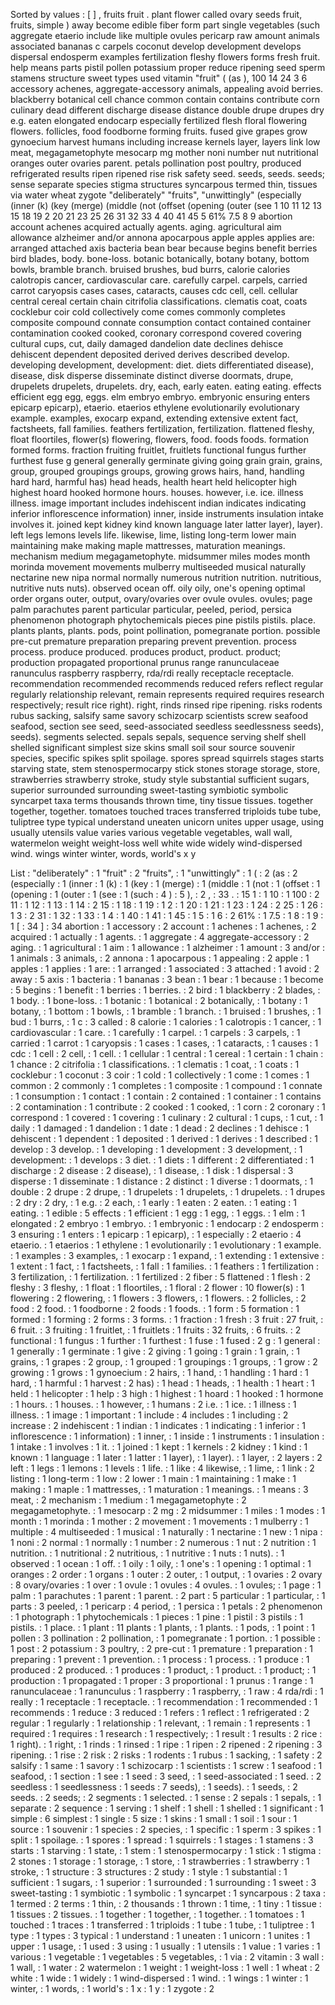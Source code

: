 Sorted by values :
[ ] , fruits fruit . plant flower called ovary seeds fruit, fruits, simple ) away become edible fiber form part single vegetables (such aggregate etaerio include like multiple ovules pericarp raw amount animals associated bananas c carpels coconut develop development develops dispersal endosperm examples fertilization fleshy flowers forms fresh fruit. help means parts pistil pollen potassium proper reduce ripening seed sperm stamens structure sweet types used vitamin "fruit" ( (as ), 100 14 24 3 6 accessory achenes, aggregate-accessory animals, appealing avoid berries. blackberry botanical cell chance common contain contains contribute corn culinary dead different discharge disease distance double drupe drupes dry e.g. eaten elongated endocarp especially fertilized flesh floral flowering flowers. follicles, food foodborne forming fruits. fused give grapes grow gynoecium harvest humans including increase kernels layer, layers link low meat, megagametophyte mesocarp mg mother noni number nut nutritional oranges outer ovaries parent. petals pollination post poultry, produced refrigerated results ripen ripened rise risk safety seed. seeds, seeds. seeds; sense separate species stigma structures syncarpous termed thin, tissues via water wheat zygote "deliberately" "fruits", "unwittingly" (especially (inner (k) (key (merge) (middle (not (offset (opening (outer (see 1 10 11 12 13 15 18 19 2 20 21 23 25 26 31 32 33 4 40 41 45 5 61% 7.5 8 9 abortion account achenes acquired actually agents. aging. agricultural aim allowance alzheimer and/or annona apocarpous apple apples applies are: arranged attached axis bacteria bean bear because begins benefit berries bird blades, body. bone-loss. botanic botanically, botany botany, bottom bowls, bramble branch. bruised brushes, bud burrs, calorie calories calotropis cancer, cardiovascular care. carefully carpel. carpels, carried carrot caryopsis cases cases, cataracts, causes cdc cell, cell. cellular central cereal certain chain citrifolia classifications. clematis coat, coats cocklebur coir cold collectively come comes commonly completes composite compound connate consumption contact contained container contamination cooked cooked, coronary correspond covered covering cultural cups, cut, daily damaged dandelion date declines dehisce dehiscent dependent deposited derived derives described develop. developing development, development: diet. diets differentiated disease), disease, disk disperse disseminate distinct diverse doormats, drupe, drupelets drupelets, drupelets. dry, each, early eaten. eating eating. effects efficient egg egg, eggs. elm embryo embryo. embryonic ensuring enters epicarp epicarp), etaerio. etaerios ethylene evolutionarily evolutionary example. examples, exocarp expand, extending extensive extent fact, factsheets, fall families. feathers fertilization, fertilization. flattened fleshy, float floortiles, flower(s) flowering, flowers, food. foods foods. formation formed forms. fraction fruiting fruitlet, fruitlets functional fungus further furthest fuse g general generally germinate giving going grain grain, grains, group, grouped groupings groups, growing grows hairs, hand, handling hard hard, harmful has) head heads, health heart held helicopter high highest hoard hooked hormone hours. houses. however, i.e. ice. illness illness. image important includes indehiscent indian indicates indicating inferior inflorescence information) inner, inside instruments insulation intake involves it. joined kept kidney kind known language later latter layer), layer). left legs lemons levels life. likewise, lime, listing long-term lower main maintaining make making maple mattresses, maturation meanings. mechanism medium megagametophyte. midsummer miles modes month morinda movement movements mulberry multiseeded musical naturally nectarine new nipa normal normally numerous nutrition nutrition. nutritious, nutritive nuts nuts). observed ocean off. oily oily, one's opening optimal order organs outer, output, ovary/ovaries over ovule ovules. ovules; page palm parachutes parent particular particular, peeled, period, persica phenomenon photograph phytochemicals pieces pine pistils pistils. place. plants plants, plants. pods, point pollination, pomegranate portion. possible pre-cut premature preparation preparing prevent prevention. process process. produce produced. produces product, product. product; production propagated proportional prunus range ranunculaceae ranunculus raspberry raspberry, rda/rdi really receptacle receptacle. recommendation recommended recommends reduced refers reflect regular regularly relationship relevant, remain represents required requires research respectively; result rice right). right, rinds rinsed ripe ripening. risks rodents rubus sacking, salsify same savory schizocarp scientists screw seafood seafood, section see seed, seed-associated seedless seedlessness seeds), seeds). segments selected. sepals sepals, sequence serving shelf shell shelled significant simplest size skins small soil sour source souvenir species, specific spikes split spoilage. spores spread squirrels stages starts starving state, stem stenospermocarpy stick stones storage storage, store, strawberries strawberry stroke, study style substantial sufficient sugars, superior surrounded surrounding sweet-tasting symbiotic symbolic syncarpet taxa terms thousands thrown time, tiny tissue tissues. together together, together. tomatoes touched traces transferred triploids tube tube, tuliptree type typical understand uneaten unicorn unites upper usage, using usually utensils value varies various vegetable vegetables, wall wall, watermelon weight weight-loss well white wide widely wind-dispersed wind. wings winter winter, words, world's x y 

List :
"deliberately" : 1
"fruit" : 2
"fruits", : 1
"unwittingly" : 1
( : 2
(as : 2
(especially : 1
(inner : 1
(k) : 1
(key : 1
(merge) : 1
(middle : 1
(not : 1
(offset : 1
(opening : 1
(outer : 1
(see : 1
(such : 4
) : 5
), : 2
, : 33
. : 15
1 : 1
10 : 1
100 : 2
11 : 1
12 : 1
13 : 1
14 : 2
15 : 1
18 : 1
19 : 1
2 : 1
20 : 1
21 : 1
23 : 1
24 : 2
25 : 1
26 : 1
3 : 2
31 : 1
32 : 1
33 : 1
4 : 1
40 : 1
41 : 1
45 : 1
5 : 1
6 : 2
61% : 1
7.5 : 1
8 : 1
9 : 1
[ : 34
] : 34
abortion : 1
accessory : 2
account : 1
achenes : 1
achenes, : 2
acquired : 1
actually : 1
agents. : 1
aggregate : 4
aggregate-accessory : 2
aging. : 1
agricultural : 1
aim : 1
allowance : 1
alzheimer : 1
amount : 3
and/or : 1
animals : 3
animals, : 2
annona : 1
apocarpous : 1
appealing : 2
apple : 1
apples : 1
applies : 1
are: : 1
arranged : 1
associated : 3
attached : 1
avoid : 2
away : 5
axis : 1
bacteria : 1
bananas : 3
bean : 1
bear : 1
because : 1
become : 5
begins : 1
benefit : 1
berries : 1
berries. : 2
bird : 1
blackberry : 2
blades, : 1
body. : 1
bone-loss. : 1
botanic : 1
botanical : 2
botanically, : 1
botany : 1
botany, : 1
bottom : 1
bowls, : 1
bramble : 1
branch. : 1
bruised : 1
brushes, : 1
bud : 1
burrs, : 1
c : 3
called : 8
calorie : 1
calories : 1
calotropis : 1
cancer, : 1
cardiovascular : 1
care. : 1
carefully : 1
carpel. : 1
carpels : 3
carpels, : 1
carried : 1
carrot : 1
caryopsis : 1
cases : 1
cases, : 1
cataracts, : 1
causes : 1
cdc : 1
cell : 2
cell, : 1
cell. : 1
cellular : 1
central : 1
cereal : 1
certain : 1
chain : 1
chance : 2
citrifolia : 1
classifications. : 1
clematis : 1
coat, : 1
coats : 1
cocklebur : 1
coconut : 3
coir : 1
cold : 1
collectively : 1
come : 1
comes : 1
common : 2
commonly : 1
completes : 1
composite : 1
compound : 1
connate : 1
consumption : 1
contact : 1
contain : 2
contained : 1
container : 1
contains : 2
contamination : 1
contribute : 2
cooked : 1
cooked, : 1
corn : 2
coronary : 1
correspond : 1
covered : 1
covering : 1
culinary : 2
cultural : 1
cups, : 1
cut, : 1
daily : 1
damaged : 1
dandelion : 1
date : 1
dead : 2
declines : 1
dehisce : 1
dehiscent : 1
dependent : 1
deposited : 1
derived : 1
derives : 1
described : 1
develop : 3
develop. : 1
developing : 1
development : 3
development, : 1
development: : 1
develops : 3
diet. : 1
diets : 1
different : 2
differentiated : 1
discharge : 2
disease : 2
disease), : 1
disease, : 1
disk : 1
dispersal : 3
disperse : 1
disseminate : 1
distance : 2
distinct : 1
diverse : 1
doormats, : 1
double : 2
drupe : 2
drupe, : 1
drupelets : 1
drupelets, : 1
drupelets. : 1
drupes : 2
dry : 2
dry, : 1
e.g. : 2
each, : 1
early : 1
eaten : 2
eaten. : 1
eating : 1
eating. : 1
edible : 5
effects : 1
efficient : 1
egg : 1
egg, : 1
eggs. : 1
elm : 1
elongated : 2
embryo : 1
embryo. : 1
embryonic : 1
endocarp : 2
endosperm : 3
ensuring : 1
enters : 1
epicarp : 1
epicarp), : 1
especially : 2
etaerio : 4
etaerio. : 1
etaerios : 1
ethylene : 1
evolutionarily : 1
evolutionary : 1
example. : 1
examples : 3
examples, : 1
exocarp : 1
expand, : 1
extending : 1
extensive : 1
extent : 1
fact, : 1
factsheets, : 1
fall : 1
families. : 1
feathers : 1
fertilization : 3
fertilization, : 1
fertilization. : 1
fertilized : 2
fiber : 5
flattened : 1
flesh : 2
fleshy : 3
fleshy, : 1
float : 1
floortiles, : 1
floral : 2
flower : 10
flower(s) : 1
flowering : 2
flowering, : 1
flowers : 3
flowers, : 1
flowers. : 2
follicles, : 2
food : 2
food. : 1
foodborne : 2
foods : 1
foods. : 1
form : 5
formation : 1
formed : 1
forming : 2
forms : 3
forms. : 1
fraction : 1
fresh : 3
fruit : 27
fruit, : 6
fruit. : 3
fruiting : 1
fruitlet, : 1
fruitlets : 1
fruits : 32
fruits, : 6
fruits. : 2
functional : 1
fungus : 1
further : 1
furthest : 1
fuse : 1
fused : 2
g : 1
general : 1
generally : 1
germinate : 1
give : 2
giving : 1
going : 1
grain : 1
grain, : 1
grains, : 1
grapes : 2
group, : 1
grouped : 1
groupings : 1
groups, : 1
grow : 2
growing : 1
grows : 1
gynoecium : 2
hairs, : 1
hand, : 1
handling : 1
hard : 1
hard, : 1
harmful : 1
harvest : 2
has) : 1
head : 1
heads, : 1
health : 1
heart : 1
held : 1
helicopter : 1
help : 3
high : 1
highest : 1
hoard : 1
hooked : 1
hormone : 1
hours. : 1
houses. : 1
however, : 1
humans : 2
i.e. : 1
ice. : 1
illness : 1
illness. : 1
image : 1
important : 1
include : 4
includes : 1
including : 2
increase : 2
indehiscent : 1
indian : 1
indicates : 1
indicating : 1
inferior : 1
inflorescence : 1
information) : 1
inner, : 1
inside : 1
instruments : 1
insulation : 1
intake : 1
involves : 1
it. : 1
joined : 1
kept : 1
kernels : 2
kidney : 1
kind : 1
known : 1
language : 1
later : 1
latter : 1
layer), : 1
layer). : 1
layer, : 2
layers : 2
left : 1
legs : 1
lemons : 1
levels : 1
life. : 1
like : 4
likewise, : 1
lime, : 1
link : 2
listing : 1
long-term : 1
low : 2
lower : 1
main : 1
maintaining : 1
make : 1
making : 1
maple : 1
mattresses, : 1
maturation : 1
meanings. : 1
means : 3
meat, : 2
mechanism : 1
medium : 1
megagametophyte : 2
megagametophyte. : 1
mesocarp : 2
mg : 2
midsummer : 1
miles : 1
modes : 1
month : 1
morinda : 1
mother : 2
movement : 1
movements : 1
mulberry : 1
multiple : 4
multiseeded : 1
musical : 1
naturally : 1
nectarine : 1
new : 1
nipa : 1
noni : 2
normal : 1
normally : 1
number : 2
numerous : 1
nut : 2
nutrition : 1
nutrition. : 1
nutritional : 2
nutritious, : 1
nutritive : 1
nuts : 1
nuts). : 1
observed : 1
ocean : 1
off. : 1
oily : 1
oily, : 1
one's : 1
opening : 1
optimal : 1
oranges : 2
order : 1
organs : 1
outer : 2
outer, : 1
output, : 1
ovaries : 2
ovary : 8
ovary/ovaries : 1
over : 1
ovule : 1
ovules : 4
ovules. : 1
ovules; : 1
page : 1
palm : 1
parachutes : 1
parent : 1
parent. : 2
part : 5
particular : 1
particular, : 1
parts : 3
peeled, : 1
pericarp : 4
period, : 1
persica : 1
petals : 2
phenomenon : 1
photograph : 1
phytochemicals : 1
pieces : 1
pine : 1
pistil : 3
pistils : 1
pistils. : 1
place. : 1
plant : 11
plants : 1
plants, : 1
plants. : 1
pods, : 1
point : 1
pollen : 3
pollination : 2
pollination, : 1
pomegranate : 1
portion. : 1
possible : 1
post : 2
potassium : 3
poultry, : 2
pre-cut : 1
premature : 1
preparation : 1
preparing : 1
prevent : 1
prevention. : 1
process : 1
process. : 1
produce : 1
produced : 2
produced. : 1
produces : 1
product, : 1
product. : 1
product; : 1
production : 1
propagated : 1
proper : 3
proportional : 1
prunus : 1
range : 1
ranunculaceae : 1
ranunculus : 1
raspberry : 1
raspberry, : 1
raw : 4
rda/rdi : 1
really : 1
receptacle : 1
receptacle. : 1
recommendation : 1
recommended : 1
recommends : 1
reduce : 3
reduced : 1
refers : 1
reflect : 1
refrigerated : 2
regular : 1
regularly : 1
relationship : 1
relevant, : 1
remain : 1
represents : 1
required : 1
requires : 1
research : 1
respectively; : 1
result : 1
results : 2
rice : 1
right). : 1
right, : 1
rinds : 1
rinsed : 1
ripe : 1
ripen : 2
ripened : 2
ripening : 3
ripening. : 1
rise : 2
risk : 2
risks : 1
rodents : 1
rubus : 1
sacking, : 1
safety : 2
salsify : 1
same : 1
savory : 1
schizocarp : 1
scientists : 1
screw : 1
seafood : 1
seafood, : 1
section : 1
see : 1
seed : 3
seed, : 1
seed-associated : 1
seed. : 2
seedless : 1
seedlessness : 1
seeds : 7
seeds), : 1
seeds). : 1
seeds, : 2
seeds. : 2
seeds; : 2
segments : 1
selected. : 1
sense : 2
sepals : 1
sepals, : 1
separate : 2
sequence : 1
serving : 1
shelf : 1
shell : 1
shelled : 1
significant : 1
simple : 6
simplest : 1
single : 5
size : 1
skins : 1
small : 1
soil : 1
sour : 1
source : 1
souvenir : 1
species : 2
species, : 1
specific : 1
sperm : 3
spikes : 1
split : 1
spoilage. : 1
spores : 1
spread : 1
squirrels : 1
stages : 1
stamens : 3
starts : 1
starving : 1
state, : 1
stem : 1
stenospermocarpy : 1
stick : 1
stigma : 2
stones : 1
storage : 1
storage, : 1
store, : 1
strawberries : 1
strawberry : 1
stroke, : 1
structure : 3
structures : 2
study : 1
style : 1
substantial : 1
sufficient : 1
sugars, : 1
superior : 1
surrounded : 1
surrounding : 1
sweet : 3
sweet-tasting : 1
symbiotic : 1
symbolic : 1
syncarpet : 1
syncarpous : 2
taxa : 1
termed : 2
terms : 1
thin, : 2
thousands : 1
thrown : 1
time, : 1
tiny : 1
tissue : 1
tissues : 2
tissues. : 1
together : 1
together, : 1
together. : 1
tomatoes : 1
touched : 1
traces : 1
transferred : 1
triploids : 1
tube : 1
tube, : 1
tuliptree : 1
type : 1
types : 3
typical : 1
understand : 1
uneaten : 1
unicorn : 1
unites : 1
upper : 1
usage, : 1
used : 3
using : 1
usually : 1
utensils : 1
value : 1
varies : 1
various : 1
vegetable : 1
vegetables : 5
vegetables, : 1
via : 2
vitamin : 3
wall : 1
wall, : 1
water : 2
watermelon : 1
weight : 1
weight-loss : 1
well : 1
wheat : 2
white : 1
wide : 1
widely : 1
wind-dispersed : 1
wind. : 1
wings : 1
winter : 1
winter, : 1
words, : 1
world's : 1
x : 1
y : 1
zygote : 2
